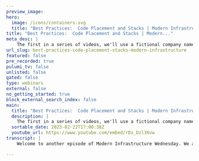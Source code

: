 ```yaml
---
preview_image:
hero:
  image: /icons/containers.svg
  title: "Best Practices:  Code Placement and Stacks | Modern Infrastructure"
title: "Best Practices:  Code Placement and Stacks | Modern..."
meta_desc: |
    The first in a series of videos, we'll use a fictional company named Zephyr to explore common questions that users ask when working with Pulumi. Ze...
url_slug: best-practices-code-placement-stacks-modern-infrastructure
featured: false
pre_recorded: true
pulumi_tv: false
unlisted: false
gated: false
type: webinars
external: false
no_getting_started: true
block_external_search_index: false
main:
  title: "Best Practices:  Code Placement and Stacks | Modern Infrastructure"
  description: |
    The first in a series of videos, we'll use a fictional company named Zephyr to explore common questions that users ask when working with Pulumi. Zephyr wants to increase development velocity and flexibly scale different aspects of its online store. The demo will show deploying Zephyr's application, their online store. ► Read the related blog article: https://www.pulumi.com/blog/iac-recommended-practices-code-organization-and-stacks/  ✅ Get Started with Pulumi: https://pulumip.us/Get-Started ✅ Create a Pulumi account. It's free: https://pulumip.us/Sign-Up-OpenSource
  sortable_date: 2023-02-22T17:00:38Z
  youtube_url: https://www.youtube.com/embed/rDs_Dzl36vw
transcript: |
    Welcome to another episode of Modern Infrastructure Wednesday. We are gonna dive into a fictional company called Zephyr. Zephyr is gonna serve as a reference architecture uh for the best practices of how to do infrastructures code and how to use Polu to explore common questions that users ask us selling our K OCH and its facsimile has been extremely profitable for Zephyr. Um They're in fact on their second generation of their online store, their first generation was a monolith that was deployed manually. Um But as Zephyr prepares for its next phase of growth, Zephyr evaluated a number of different architectures intended to help them scale their online presence. In the end, they settled on a containerized architecture deployed to Kubernetes because some of the existing team was already familiar with those technologies as part of the switch to containerized micro services. They're also using Pulumi. Uh Zephyr's team knew that adopting infrastructure's code would help them with repeatable deployments and being able to use a programming language they already knew was appealing to them as well. For this video. I'm gonna show you the Zephyr Online store and how to deploy it. Here is the code for the Zephyr online store, it's all stored in a get repot. There are a few different options for code placement and in the blog post upon which this video is based, we discuss some of these options. Um We also discuss what are the advantages and disadvantages of each option. In the case of Zephyr, they've decided to go with what we call a mono repo, meaning they're storing their application code and associated Pulumi code in the same repository. Let's take a quick look at the Pulumi program. So while this program may look long and complex, even standard Kubernetes gamble is nearly 1000 lines long. Switching to Pulumi didn't actually add a great deal of complexity and gave them a lot of benefits over standard gamble. So let's deploy the Zephyr online store and see what it looks like. OK? We're gonna clone the Rio. OK? OK. Let's go into the distribution and the Pulumi folder specifically. OK. So there is a Pulumi folder in here. Um And we're gonna do Pulumi stack and knit and call it dove. Mhm. Run into them. Install real quick to get everything up. Girl. Let's run fund. OK, great then um let's Plumy config set, set the AWS region to us was two and with that, we should be able to issue a pulling it up. Let's take a look here. OK? Um Here's take a look at the preview here. So Eks cluster, a bunch of the internals of ECs IM roles, these uh security group rules of E PC with a bunch of different route tables. Um You know, uh then uh using the provider name, space service counts, config maps deployments um and all that. So 100 and seven resources to create, we're gonna hit yes, to perform this update and let it rotten and we'll be right back. OK. Pulumi up has finished. Uh so I exported the coup config and the VPC ID. Um OK. We're gonna retrieve the um DNS of the load balancer. Now, let's see. Uh So we're gonna just dump out this output to a file called Cobe config. And then let's see, see if that works excellent. So here is the load balancer and then let's see if this works. All right, the Zephyr Archeo Tech Emporium um and you know, selling a lot of great things um fine arcane artifacts. Uh So here is the website um and you know, there's shopping cart and catalog and home and all that. So there you have it, the Archeo Tech Emporium Online Store. Even though I've only deployed a single stack here in this video, Zephyr will be using multiple stacks, each stack corresponds to a different environment like development or production. This easily enables Zephyr's team to spin up multiple independent environments from the same Pulumi program. This is something we discuss in more detail in the associated blog post. That is it for today's modern infrastructure Wednesday. See y'all next time.

---
```

